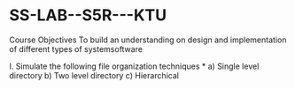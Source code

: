 # SS-LAB--S5R---KTU
Course Objectives
To build an understanding on design and implementation of different types of systemsoftware


I. Simulate the following file organization techniques *
    a) Single level directory b) Two level directory c) Hierarchical
    
